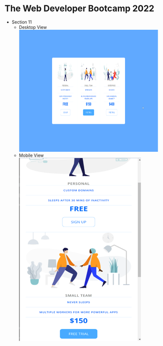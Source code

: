 # The Web Developer Bootcamp 2022

* Section 11
    * Desktop View
        <img src="11 Pricing Panel Project\Desktop Environment.png" height="400px" width="600px">
    * Mobile View
        <img src="11 Pricing Panel Project\Mobile Environment.png" height="600px" width="400px">